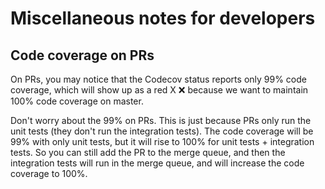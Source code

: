 # Miscellaneous notes for developers

## Code coverage on PRs

On PRs, you may notice that the Codecov status reports only 99% code coverage, which will show up as a red X :x: because we want to maintain 100% code coverage on master.

Don't worry about the 99% on PRs. This is just because PRs only run the unit tests (they don't run the integration tests). The code coverage will be 99% with only unit tests, but it will rise to 100% for unit tests + integration tests. So you can still add the PR to the merge queue, and then the integration tests will run in the merge queue, and will increase the code coverage to 100%.
